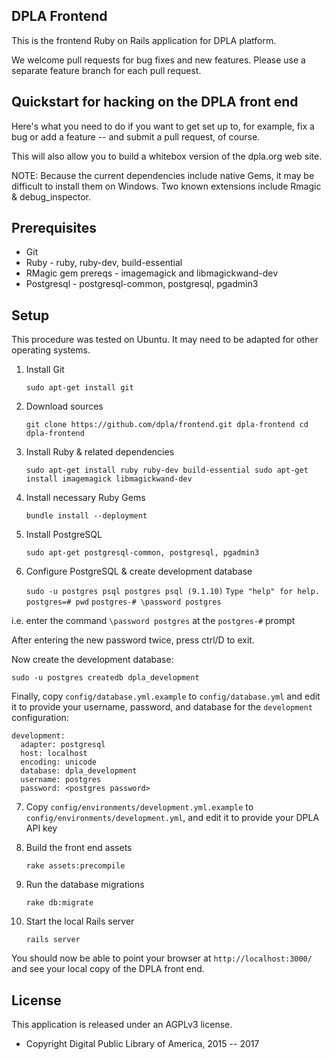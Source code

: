 DPLA Frontend
-------------
This is the frontend Ruby on Rails application for DPLA platform.

We welcome pull requests for bug fixes and new features.  Please use a
separate feature branch for each pull request.


Quickstart for hacking on the DPLA front end
--------------------------------------------

Here's what you need to do if you want to get set up to, for example, 
fix a bug or add a feature -- and submit a pull request, of course.

This will also allow you to build a whitebox version of the dpla.org
web site.

NOTE: Because the current dependencies include native Gems, it may be
difficult to install them on Windows. Two known extensions include 
Rmagic & debug_inspector.

Prerequisites
-------------
* Git
* Ruby - ruby, ruby-dev, build-essential
* RMagic gem prereqs - imagemagick and libmagickwand-dev
* Postgresql - postgresql-common, postgresql, pgadmin3

Setup
-----
This procedure was tested on Ubuntu.  It may need to be adapted for
other operating systems.

1. Install Git

    `sudo apt-get install git`

2. Download sources

    `git clone https://github.com/dpla/frontend.git dpla-frontend
cd dpla-frontend`

3. Install Ruby & related dependencies

    `sudo apt-get install ruby ruby-dev build-essential
sudo apt-get install imagemagick libmagickwand-dev`

4. Install necessary Ruby Gems

    `bundle install --deployment`

5. Install PostgreSQL
    
    `sudo apt-get postgresql-common, postgresql, pgadmin3`

6. Configure PostgreSQL & create development database

    `sudo -u postgres psql postgres psql (9.1.10)`
    `Type "help" for help.`
    `postgres=# pwd`
    `postgres-# \password postgres`

i.e. enter the command `\password postgres` at the `postgres-#` prompt

After entering the new password twice, press ctrl/D to exit.

Now create the development database:

`sudo -u postgres createdb dpla_development`

Finally, copy `config/database.yml.example` to `config/database.yml` and edit
it to provide your username, password, and database for the `development`
configuration:

    development:
      adapter: postgresql
      host: localhost
      encoding: unicode
      database: dpla_development
      username: postgres
      password: <postgres password>

7. Copy `config/environments/development.yml.example` to 
`config/environments/development.yml`, and edit it to provide your DPLA API key

8. Build the front end assets

    `rake assets:precompile`

9. Run the database migrations

    `rake db:migrate`

10. Start the local Rails server

    `rails server`

You should now be able to point your browser at `http://localhost:3000/` and
see your local copy of the DPLA front end.


License
--------
This application is released under an AGPLv3 license.

* Copyright Digital Public Library of America, 2015 -- 2017